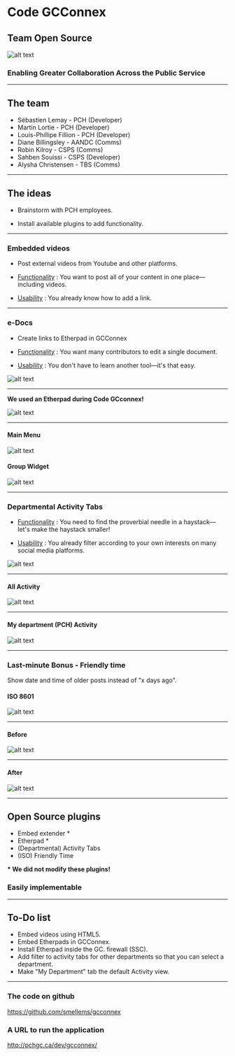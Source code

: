 # Code GCConnex
## Team Open Source

![alt text](http://www.gnu.org/graphics/heckert_gnu.small.png "Bold GNU head")

### Enabling Greater Collaboration Across the Public Service

---

## The team
* Sébastien Lemay - PCH (Developer)
* Martin Lortie - PCH (Developer)
* Louis-Phillipe Fillion - PCH (Developer)
* Diane Billingsley - AANDC (Comms)
* Robin Kilroy - CSPS (Comms)
* Sahben Souissi - CSPS (Developer)
* Alysha Christensen - TBS (Comms)

---

## The ideas
* Brainstorm with PCH employees.

* Install available plugins to add functionality.

---

### Embedded videos
* Post external videos from Youtube and other platforms.

* <u>Functionality</u> : You want to post all of your content in one place—including videos.

* <u>Usability</u> : You already know how to add a link.

---

### e-Docs
* Create links to Etherpad in GCConnex

* <u>Functionality</u> : You want many contributors to edit a single document.

* <u>Usability</u> : You don't have to learn another tool—it's that easy.

![alt text](http://pchgc.ca/dev/gcconnex/_graphics/CodeGCC/new_pad.png "New pad")

---

__We used an Etherpad during Code GCconnex!__

![alt text](https://camo.githubusercontent.com/9ca4b9b988b8eaf457d1f7f32cbce055140c0948/687474703a2f2f692e696d6775722e636f6d2f7a5972476b67332e676966 "etherpad gif")

---

#### Main Menu
![alt text](http://pchgc.ca/dev/gcconnex/_graphics/CodeGCC/top_menu_edocs.png "Top Menu")

#### Group Widget
![alt text](http://pchgc.ca/dev/gcconnex/_graphics/CodeGCC/etherpad_group_activity.png "group activity widget")

---

### Departmental Activity Tabs
* <u>Functionality</u> : You need to find the proverbial needle in a haystack—let's make the haystack smaller!

* <u>Usability</u> : You already filter according to your own interests on many social media platforms.

![alt text](http://pchgc.ca/dev/gcconnex/_graphics/CodeGCC/dept_tab.png "My Department Tab")

---

#### All Activity
![alt text](http://pchgc.ca/dev/gcconnex/_graphics/CodeGCC/all_activity.png "All Activity")

---

#### My department (PCH) Activity
![alt text](http://pchgc.ca/dev/gcconnex/_graphics/CodeGCC/pch_activity.png "PCH Activity")

---

### Last-minute Bonus - Friendly time
Show date and time of older posts instead of "x days ago".

#### ISO 8601
![alt text](http://imgs.xkcd.com/comics/iso_8601.png "XKCD")

---
#### Before
![alt text](http://pchgc.ca/dev/gcconnex/_graphics/CodeGCC/time_before.png "Time Before")

---
#### After
![alt text](http://pchgc.ca/dev/gcconnex/_graphics/CodeGCC/time_after.png "Time After")

---

## Open Source plugins
* Embed extender *
* Etherpad *
* (Departmental) Activity Tabs
* (ISO) Friendly Time

__* We did not modify these plugins!__

### Easily implementable

---

## To-Do list
* Embed videos using HTML5.
* Embed Etherpads in GCConnex.
* Install Etherpad inside the GC. firewall (SSC).
* Add filter to activity tabs for other departments so that you can select a department.
* Make "My Department" tab the default Activity view.

---

### The code on github
https://github.com/smellems/gcconnex


### A URL to run the application
http://pchgc.ca/dev/gcconnex/
